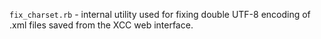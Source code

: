 `fix_charset.rb` - internal utility used for fixing double UTF-8 encoding of .xml files saved from the XCC web interface. 